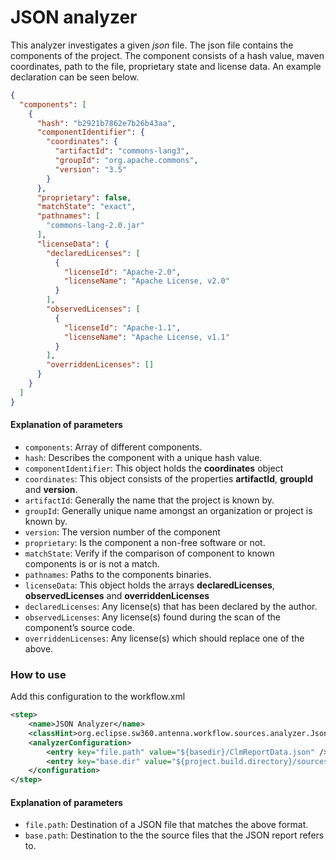 # JSON analyzer

This analyzer investigates a given *json* file. The json file contains the components of the project. The component consists
of a hash value, maven coordinates, path to the file, proprietary state and license data. An example declaration can be seen below.


```json
{
  "components": [
    {
      "hash": "b2921b7862e7b26b43aa",
      "componentIdentifier": {
        "coordinates": {
          "artifactId": "commons-lang3",
          "groupId": "org.apache.commons",
          "version": "3.5"
        }
      },
      "proprietary": false,
      "matchState": "exact",
      "pathnames": [
        "commons-lang-2.0.jar"
      ],
      "licenseData": {
        "declaredLicenses": [
          {
            "licenseId": "Apache-2.0",
            "licenseName": "Apache License, v2.0"
          }
        ],
        "observedLicenses": [
          {
            "licenseId": "Apache-1.1",
            "licenseName": "Apache License, v1.1"
          }
        ],
        "overriddenLicenses": []
      }
    }
  ]
}
```

#### Explanation of parameters

* `components`: Array of different components.
* `hash`: Describes the component with a unique hash value.
* `componentIdentifier`: This object holds the **coordinates** object
* `coordinates`: This object consists of the properties **artifactId**, **groupId** and **version**.
* `artifactId`: Generally the name that the project is known by.
* `groupId`: Generally unique name amongst an organization or project is known by.
* `version`: The version number of the component
* `proprietary`: Is the component a non-free software or not.
* `matchState`: Verify if the comparison of component to known components is or is not a match.
* `pathnames`: Paths to the components binaries.
* `licenseData`: This object holds the arrays **declaredLicenses**, **observedLicenses** and **overriddenLicenses**
* `declaredLicenses`: Any license(s) that has been declared by the author.
* `observedLicenses`: Any license(s) found during the scan of the component’s source code.
* `overriddenLicenses`: Any license(s) which should replace one of the above.


### How to use
Add this configuration to the workflow.xml

```xml
<step>
    <name>JSON Analyzer</name>
    <classHint>org.eclipse.sw360.antenna.workflow.sources.analyzer.JsonAnalyzer</classHint>
    <analyzerConfiguration>
        <entry key="file.path" value="${basedir}/ClmReportData.json" />
        <entry key="base.dir" value="${project.build.directory}/sources" />
    </configuration>
</step>
```

#### Explanation of parameters

* `file.path`: Destination of a JSON file that matches the above format.
* `base.path`: Destination to the the source files that the JSON report refers to.